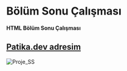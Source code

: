 # Bölüm Sonu Çalışması
**HTML Bölüm Sonu Çalışması**
## [Patika.dev adresim](https://app.patika.dev/riden)
![Proje_SS](https://user-images.githubusercontent.com/123965338/224487343-609a0fc6-f848-452e-9bc0-c680e477bdcc.png)
